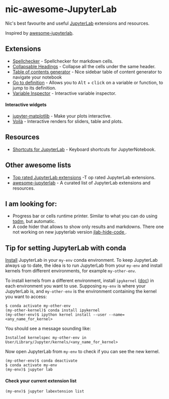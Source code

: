 # nic-awesome-JupyterLab
Nic's best favourite and useful [JupyterLab](https://github.com/jupyterlab/jupyterlab) extensions and resources. 

Inspired by [awesome-jupyterlab](https://github.com/mauhai/awesome-jupyterlab). 


## Extensions
- [Spellchecker](https://github.com/ijmbarr/jupyterlab_spellchecker) - Spellchecker for markdown cells.
- [Collapsable Headings](https://github.com/aquirdTurtle/Collapsible_Headings) - Collapse all the cells under the same header.
- [Table of contents generator](https://github.com/jupyterlab/jupyterlab-toc) - Nice sidebar table of content generator to navigate your notebook
- [Go to definition](https://github.com/krassowski/jupyterlab-go-to-definition) - Allows you to <kbd>Alt</kbd> + <kbd>click</kbd> on a variable or function, to jump to its definition.
- [Variable Inspector](https://github.com/lckr/jupyterlab-variableInspector) - Interactive variable inspector.

#### Interactive widgets
- [jupyter-matplotlib](https://github.com/matplotlib/jupyter-matplotlib) - Make your plots interactive.
- [Voilà](https://github.com/voila-dashboards/voila) - Interactive renders for sliders, table and plots.

## Resources
- [Shortcuts for JupyterLab](https://gist.github.com/kidpixo/f4318f8c8143adee5b40#file-jupyter_shortcuts-md) - Keyboard shortcuts for JupyterNotebook.

## Other awesome lists
- [Top rated JupyterLab extensions](https://awesomeopensource.com/projects/jupyterlab-extension) -T op rated JupyterLab extensions.
- [awesome-jupyterlab](https://github.com/mauhai/awesome-jupyterlab) - A curated list of JupyterLab extensions and resources.



## I am looking for:
- Progress bar or cells runtime printer. Similar to what you can do using [tqdm](https://github.com/tqdm/tqdm), but automatic.
- A code hider that allows to show only results and markdowns. There one not working on new jupyterlab version
[jlab-hide-code ](https://github.com/AixViPMaP/jlab-hide-code).


## Tip for setting JupyterLab with conda
[Install](https://jupyterlab.readthedocs.io/en/stable/getting_started/installation.html) JupyterLab in your `my-env` conda environment. To keep JupyterLab always up to date, the idea is to run JupyterLab from your `my-env` and install kernels from different environments, for example `my-other-env`.

To install kernels from a different environment, install `ipykernel` ([doc](https://ipython.readthedocs.io/en/stable/install/kernel_install.html)) in each environment you want to use.
Supposing `my-env` is where your JupyterLab is, and `my-other-env` is the environment containing the kernel you want to access:

    $ conda activate my-other-env
    (my-other-kernel)$ conda install ipykernel
    (my-other-env)$ ipython kernel install --user --name=<any_name_for_kernel>

You should see a message sounding like: 

    Installed kernelspec my-other-env in User/Library/Jupyter/kernels/<any_name_for_kernel>

Now open JupyterLab from `my-env` to check if you can see the new kernel.

    (my-other-env)$ conda deactivate
    $ conda activate my-env
    (my-env)$ jupyter lab

#### Check your current extension list
    (my-env)$ jupyter labextension list






